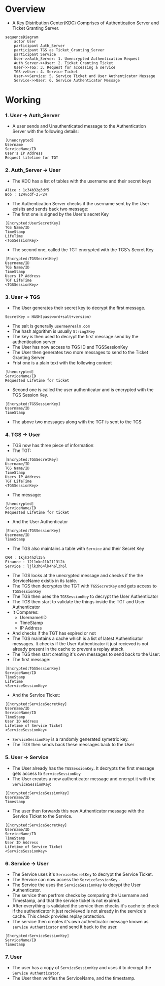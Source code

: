 
# Overview
- A Key Distribution Center(KDC) Comprises of Authentication Server and Ticket Granting Server.
```mermaid
sequenceDiagram
	actor User
	participant Auth_Server
	participant TGS as Ticket_Granting_Server
	participant Service
	User->>Auth_Server: 1. Unencrypted Authentication Request
	Auth_Server->>User: 2. Ticket Granting Ticket
	User->>TGS: 3. Request for accessing a service
	TGS->>User: 4. Service Ticket
	User->>Service: 5. Service Ticket and User Authenticator Message
	Service->>User: 6. Service Authenticator Message
```
# Working
### 1. User -> Auth_Server
- A user sends and Unauthenticated message to the Authentication Server with the following details:
```
[Unencrypted]
Username
ServiceName/ID
User's IP Address
Request lifetime for TGT
```
### 2. Auth_Server -> User
- The KDC has a list of tables with the username and their secret keys
```
Alice : 1c34b32g3df5
Bob : 124vcdf-2;<24
```
- The Authentication Server checks if the username sent by the User exisits and sends back two message:
- The first one is signed by the User's secret Key
```
[Encrypted:UserSecretKey]
TGS Name/ID
TimeStamp
LifeTime
<TGSSessionKey>
```
- The second one, called the TGT encrypted with the TGS's Secret Key
```
[Encrypted:TGSSecretKey]
Username/ID
TGS Name/ID
TimeStamp
Users IP Address
TGT LifeTime
<TGSSessionKey>
```
### 3. User -> TGS
- The User generates their secret key to decrypt the first message.
```
SecretKey = HASH(password+salt+version)
```
- The salt is generally `userme@realm.com`
- The hash algorithm is usually `String2Key`
- The key is then used to decrypt the first message send by the authentication server
- The User has now access to TGS ID and TGSSessionKey
- The User then generates two more messages to send to the Ticket Granting Server
- Frist one is a plain text with the following content
```
[Unencrypted]
ServiceName/ID
Requested Lifetime for ticket
```
- Second one is called the user authenticator and is encrypted with the TGS Session Key.
```
[Encrypted:TGSSessionKey]
Username/ID
TimeStamp
```
- The above two messages along with the TGT is sent to the TGS
### 4. TGS -> User
- TGS now has three piece of information:
- The TGT:
```
[Encrypted:TGSSecretKey]
Username/ID
TGS Name/ID
TimeStamp
Users IP Address
TGT LifeTime
<TGSSessionKey>
```
- The message:
```
[Unencrypted]
ServiceName/ID
Requested Lifetime for ticket
```
- And the User Authenticator
```
[Encrypted:TGSSessionKey]
Username/ID
TimeStamp
```
- The TGS also maintains a table with `Service` and their Secret Key
```
CRM : 1kjh24h2l35h
Finance : 12l1nkn1lk2l13l2k
Service : ljlk3h64lk4h6l3h6l
```
- The TGS looks at the unecrypted message and checks if the the ServiceName existis in its table.
- The TGS then decryptes the TGT with `TGSSecretKey` and gets access to `TGSSessionKey`
- The TGS then uses the `TGSSessionKey` to  decrypt the User Authenticator
- The TGS then start to validate the things inside the TGT and User Authenticator
- It Compares:
	- Username/ID
	- TimeStamp
	- IP Address
- And checks if the TGT has expired or not
- The TGS maintains a cache which is a list of latest Authenticator messages. It checks if the User Authenticator it just recieved is not already present in the cache to prevent a replay attack.
- The TGS then start creating it's own messages to send back to the User:
- The first message:
```
[Encrypted:TGSSessionKey]
ServiceName/ID
TimeStamp
Lifetime
<ServiceSessionKey>
```
- And the Service Ticket:
```
[Encrypted:ServiceSecretKey]
Username/ID
ServiceName/ID
TimeStamp
User ID Address
Lifetime of Service Ticket
<ServiceSessionKey>
```
- `ServiceSessionKey` is a randomly generated symetric key.
- The TGS then sends back these messages back to the User
### 5. User -> Service
- The User already has the `TGSSessionKey`. It decrypts the first message gets access to `ServiceSessionKey`
- The User creates a new authenticator message and encrypt it with the `ServiceSessionKey`:
```
[Encrypted:ServiceSessionKey]
Username/ID
Timestamp
```
- The user then forwards this new Authenticator message with the Service Ticket to the Service.
```
[Encrypted:ServiceSecretKey]
Username/ID
ServiceName/ID
TimeStamp
User ID Address
Lifetime of Service Ticket
<ServiceSessionKey>
```
### 6. Service -> User
- The Service uses it's `ServiceSecretKey` to decrypt the Service Ticket.
- The Service can now access the `ServiceSessionKey` .
- The Service the uses the `ServiceSessionKey` to decypt the User Authenticator.
- The service then perfrom checks by comparing the Username and Timestamp, and that the service ticket is not expired.
- After everything is validated the service then checks it's cache to check if the authenticator it just recivieved is not already in the service's cache. This check provides replay protection.
- The service then creates it's own authenticator message known as `service Authenticator` and send it back to the user.
```
[Encrypted:ServiceSessionKey]
ServiceName/ID
Timestamp
```
### 7. User
- The user has a copy of `ServiceSessionKey` and uses it to decrypt the `Service Authenticator`.
- The User then verifies the ServiceName, and the timestamp.